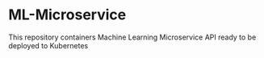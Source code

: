# ML-Microservice
This repository containers Machine Learning Microservice API ready to be deployed to Kubernetes
